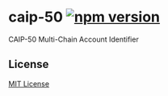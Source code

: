 # caip-50 [![npm version](https://badge.fury.io/js/caip-50.svg)](https://badge.fury.io/js/caip-50)

CAIP-50 Multi-Chain Account Identifier

## License

[MIT License](LICENSE.md)
